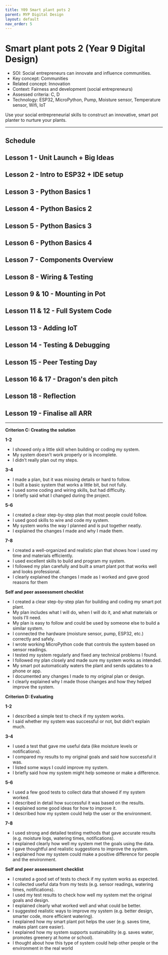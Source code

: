```yaml
---
title: Y09 Smart plant pots 2
parent: MYP Digital Design
layout: default
nav_order: 5
---
```


# Smart plant pots 2 (Year 9 Digital Design)

* SOI: Social entrepreneurs can innovate and influence communities.
* Key concept: Communities
* Related concept: Innovation
* Context: Fairness and development (social entrepreneurs)
* Assessed criteria: C, D
* Technology: ESP32, MicroPython, Pump, Moisture sensor, Temperature sensor, Wifi, IoT

Use your social entrepreneurial skills to construct an innovative, smart pot planter to nurture your plants.

---

## Schedule

## Lesson 1 - Unit Launch + Big Ideas

## Lesson 2 - Intro to ESP32 + IDE setup

## Lesson 3 - Python Basics 1

## Lesson 4 - Python Basics 2

## Lesson 5 - Python Basics 3

## Lesson 6 - Python Basics 4

## Lesson 7 - Components Overview

## Lesson 8 - Wiring & Testing

## Lesson 9 & 10 - Mounting in Pot

## Lesson 11 & 12 - Full System Code

## Lesson 13 - Adding IoT

## Lesson 14 - Testing & Debugging

## Lesson 15 - Peer Testing Day

## Lesson 16 & 17 - Dragon's den pitch

## Lesson 18 - Reflection

## Lesson 19 - Finalise all ARR

---

**Criterion C: Creating the solution**

**1-2**
* I showed only a little skill when building or coding my system.
* My system doesn’t work properly or is incomplete.
* I didn’t really plan out my steps.

**3-4**
* I made a plan, but it was missing details or hard to follow.
* I built a basic system that works a little bit, but not fully.
* I used some coding and wiring skills, but had difficulty.
* I briefly said what I changed during the project.

**5-6**
* I created a clear step-by-step plan that most people could follow.
* I used good skills to wire and code my system.
* My system works the way I planned and is put together neatly.
* I explained the changes I made and why I made them.

**7-8**
* I created a well-organized and realistic plan that shows how I used my time and materials efficiently.
* I used excellent skills to build and program my system.
* I followed my plan carefully and built a smart plant pot that works well and looks professional.
* I clearly explained the changes I made as I worked and gave good reasons for them

**Self and peer asseessment checklist**

* I created a clear step-by-step plan for building and coding my smart pot plant.
* My plan includes what I will do, when I will do it, and what materials or tools I’ll need.
* My plan is easy to follow and could be used by someone else to build a similar system.
* I connected the hardware (moisture sensor, pump, ESP32, etc.) correctly and safely.
* I wrote working MicroPython code that controls the system based on sensor readings.
* I tested my system regularly and fixed any technical problems I found.
* I followed my plan closely and made sure my system works as intended.
* My smart pot automatically waters the plant and sends updates to a phone or app.
* I documented any changes I made to my original plan or design.
* I clearly explained why I made those changes and how they helped improve the system.

**Criterion D: Evaluating**

**1-2**
* I described a simple test to check if my system works.
* I said whether my system was successful or not, but didn’t explain much.

**3-4**
* I used a test that gave me useful data (like moisture levels or notifications).
* I compared my results to my original goals and said how successful it was.
* I listed some ways I could improve my system.
* I briefly said how my system might help someone or make a difference.

**5-6**
* I used a few good tests to collect data that showed if my system worked.
* I described in detail how successful it was based on the results.
* I explained some good ideas for how to improve it.
* I described how my system could help the user or the environment.

**7-8**
* I used strong and detailed testing methods that gave accurate results (e.g. moisture logs, watering times, notifications).
* I explained clearly how well my system met the goals using the data.
* I gave thoughtful and realistic suggestions to improve the system.
* I explained how my system could make a positive difference for people and the environment.

**Self and peer asseessment checklist**

* I created a good set of tests to check if my system works as expected.
* I collected useful data from my tests (e.g. sensor readings, watering times, notifications).
* I used my test results to check how well my system met the original goals and design.
* I explained clearly what worked well and what could be better.
* I suggested realistic ways to improve my system (e.g. better design, smarter code, more efficient watering).
* I explained how my smart plant pot helps the user (e.g. saves time, makes plant care easier).
* I explained how my system supports sustainability (e.g. saves water, promotes greenery at home or school).
* I thought about how this type of system could help other people or the environment in the real world
